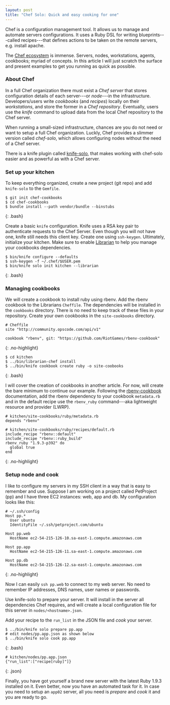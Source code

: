 ```yaml
---
layout: post
title: "Chef Solo: Quick and easy cooking for one"
---
```


Chef is a configuration management tool. It allows us to manage and
automate servers configurations. It uses a Ruby DSL for writing
blueprints---called recipes---that defines actions to be taken on the
remote servers, e.g. install apache.

The [Chef ecosystem](http://docs.opscode.com/) is immense. Servers,
nodes, workstations, agents, cookbooks; myriad of concepts. In this
article I will just scratch the surface and present examples to get you
running as quick as possible.

### About Chef

In a full Chef organization there must exist a _Chef server_ that stores
configuration details of each server---or _node_---in the infrastructure.
Developers/users write _cookbooks_ (and _recipes_) locally on their
_workstations_, and store the former in a _Chef repository_. Eventually,
users use the _knife_ command to upload data from the local Chef
repository to the Chef server.

When running a small-sized infrastructure, chances are you do not need
or want to setup a full Chef organization. Luckly, Chef provides a
slimmer version called _chef-solo_, which allows configuring nodes
without the need of a Chef server.

There is a knife plugin called
[knife-solo](http://matschaffer.github.io/knife-solo/), that makes
working with chef-solo easier and as powerful as with a Chef server.

### Set up your kitchen

To keep everything organized, create a new project (git repo) and add
`knife-solo` to the `Gemfile`.

~~~
$ git init chef-cookbooks
$ cd chef-cookbooks
$ bundle install --path vendor/bundle --binstubs
~~~
{: .bash}

Create a basic `knife` configuration. Knife uses a RSA key pair to
authenticate requests to the Chef Server. Even though you will not have
one, knife still needs this client key. Create one using `ssh-keygen`.
Ultimately, initialize your kitchen. Make sure to enable
[Librarian](https://github.com/applicationsonline/librarian-chef) to
help you manage your cookbooks dependencies.

~~~
$ bin/knife configure --defaults
$ ssh-keygen -f ~/.chef/$USER.pem
$ bin/knife solo init kitchen --librarian
~~~
{: .bash}

### Managing cookbooks

We will create a cookbook to install ruby using rbenv. Add the rbenv
cookbook to the Librarians `Cheffile`. The dependencies will be
installed in the `cookbooks` directory. There is no need to keep track
of these files in your repository. Create your own cookbooks in the
`site-cookbooks` directory.

~~~
# Cheffile
site "http://community.opscode.com/api/v1"

cookbook "rbenv", git: "https://github.com/RiotGames/rbenv-cookbook"
~~~
{: .no-highlight}

~~~
$ cd kitchen
$ ../bin/librarian-chef install
$ ../bin/knife cookbook create ruby -o site-coobooks
~~~
{: .bash}

I will cover the creation of cookbooks in another article. For now,
will create the bare minimum to continue our example. Following the
[rbenv-cookbook](https://github.com/RiotGames/rbenv-cookbook)
documentation, add the rbenv dependency to your cookbook `metadata.rb`
and in the default recipe use the `rbenv_ruby` command---aka lightweight
resource and provider (LWRP).

~~~
# kitchen/site-cookbooks/ruby/metadata.rb
depends "rbenv"

# kitchen/site-cookbooks/ruby/recipes/default.rb
include_recipe "rbenv::default"
include_recipe "rbenv::ruby_build"
rbenv_ruby "1.9.3-p392" do
  global true
end
~~~
{: .no-highlight}

### Setup node and cook

I like to configure my servers in my SSH client in a way that is easy
to remember and use. Suppose I am working on a project called
PetProject (pp) and I have three EC2 instances: web, app and db. My
configuration looks like this:

~~~
# ~/.ssh/config
Host pp.*
  User ubuntu
  IdentityFile ~/.ssh/petproject.com/ubuntu

Host pp.web
  HostName ec2-54-215-126-10.sa-east-1.compute.amazonaws.com

Host pp.app
  HostName ec2-54-215-126-11.sa-east-1.compute.amazonaws.com

Host pp.db
  HostName ec2-54-215-126-12.sa-east-1.compute.amazonaws.com
~~~
{: .no-highlight}

Now I can easily `ssh pp.web` to connect to my web server. No need to
remember IP addresses, DNS names, user names or passwords.

Use knife-solo to prepare your server. It will install in the server
all dependencies Chef requires, and will create a local configuration
file for this server in `nodes/<hostname>.json`.

Add your recipe to the `run_list` in the JSON file and _cook_ your
server.

~~~
$ ../bin/knife solo prepare pp.app
# edit nodes/pp.app.json as shown below
$ ../bin/knife solo cook pp.app
~~~
{: .bash}

~~~
# kitchen/nodes/pp.app.json
{"run_list":["recipe[ruby]"]}
~~~
{: .json}

Finally, you have got yourself a brand new server with the latest Ruby
1.9.3 installed on it. Even better, now you have an automated task for
it. In case you need to setup an `app02` server, all you need is
_prepare_ and _cook_ it and you are ready to go.

